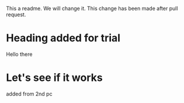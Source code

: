 This a readme. We will change it. 
This change has been made after pull request.

# Heading added for trial
Hello there
# Let's see if it works

added from 2nd pc